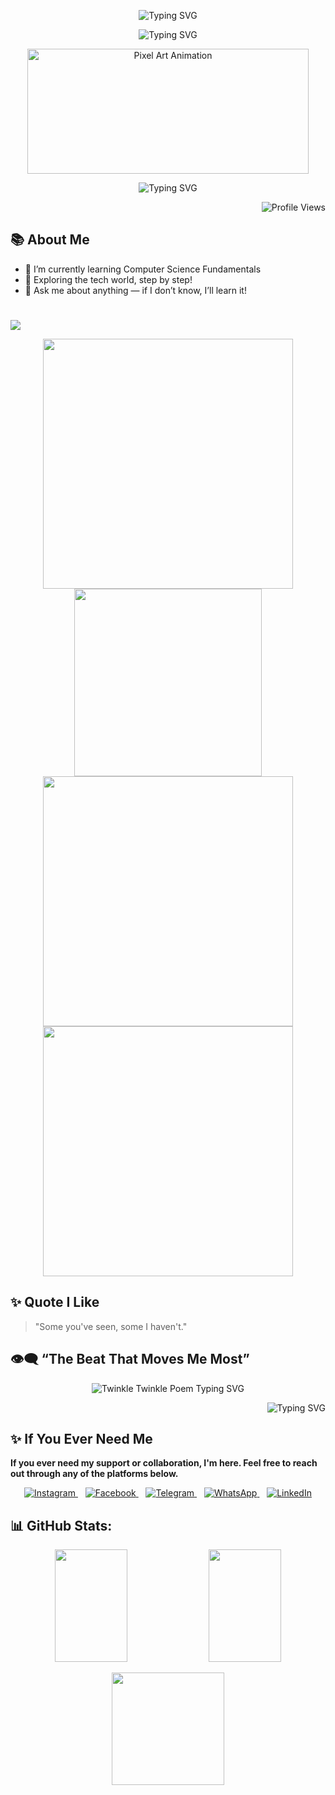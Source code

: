 <!-- 👋 Intro (from your original) -->
 <p align="center">
  <img src="https://readme-typing-svg.demolab.com?font=Fira+Code&size=36&duration=2000&pause=1500&color=FF0000&center=true&width=600&lines=Hi+I'm+J+M+FAHIM+HASAN" alt="Typing SVG" />
</p>

<!-- identity-->
<p align="middle">
  <img src="https://readme-typing-svg.demolab.com?font=Fira+Code&size=20&duration=2000&pause=5000&color=FF0000&center=true&width=600&lines=Computer+Science+and+Engineering+Student" alt="Typing SVG" />
</p>



<!-- gif image-->
<p align="center"> <img src="https://i.pinimg.com/originals/fb/c6/f3/fbc6f31bd3b84159470b973aca7e0f97.gif" 
                    width="450" height="200"
                    alt="Pixel Art Animation" /> </p> 

<!-- eng.intro-->
<p align="center">
  <img src="https://readme-typing-svg.demolab.com?font=Fira+Code&duration=3000&pause=1000&center=true&width=435&lines=Aspiring+Developer;Learning+Every+Day;Future+Coder+In+Progress" alt="Typing SVG" />
</p>

<!-- profile views-->
<p align="right">
  <img src="https://komarev.com/ghpvc/?username=jmfaheemhasan&label=Profile+Views&color=dc143c&style=for-the-badge" alt="Profile Views" />
</p>



## 📚 About Me

- 🔭 I’m currently learning Computer Science Fundamentals
- 🌱 Exploring the tech world, step by step!
- 💬 Ask me about anything — if I don’t know, I’ll learn it!



<!-- 📊 Stats (gradient look) -->

<!--STATS-START-->
# <p align="center">
  <img src="https://readme-typing-svg.herokuapp.com?center=true&lines=Tracking+my+progress+daily..." />
</p>


 <p align="center" style="margin:0;">
  <img src="https://github-readme-stats.vercel.app/api?username=jmfaheemhasan&show_icons=true&theme=dracula&hide_border=true&bg_color=90,232526,414345,ff9900&title_color=ffffff&text_color=ffffff&cache_seconds=3600" width="400" />
</p>

<div align="center">
  <img src="https://github-readme-stats.vercel.app/api/top-langs/?username=jmfaheemhasan&layout=compact&theme=dracula&hide_border=true&bg_color=90,232526,414345,ff9900&title_color=ffffff&text_color=ffffff&cache_seconds=3600" width="300" />
  <br/>
  <img src="https://github-readme-streak-stats.herokuapp.com?user=jmfaheemhasan&theme=dracula&hide_border=true&background=90,232526,414345,ff9900&fire=ff7f00&currStreakLabel=ffffff" width="400" />
</div>


 <p align="center" style="margin:0;">
  <img src="https://github-profile-trophy.vercel.app/?username=jmfaheemhasan&theme=dracula&no-frame=true&row=2&column=4" width="400" />
</p>


<!--STATS-END--> 


## ✨ Quote I Like
> "Some you've seen, some I haven't."



## 👁‍🗨 “The Beat That Moves Me Most”
<p align="center">
  <img src="https://readme-typing-svg.demolab.com?font=Fira+Code&fontSize=48&duration=5000&pause=1500&color=FF0000&center=true&width=600&lines=Twinkle,+twinkle,+little+star;How+I+wonder+what+you+are!;Up+above+the+world+so+high;Like+a+diamond+in+the+sky.;When+the+blazing+sun+is+gone;When+he+nothing+shines+upon;Then+you+show+your+little+light;Twinkle,+twinkle,+all+the+night." alt="Twinkle Twinkle Poem Typing SVG" />
</p>

<p align="right">
  <img src="https://readme-typing-svg.demolab.com?font=Fira+Code&size=28&duration=5000&pause=2000&color=FF2C2C&center=true&width=700&lines=The+Battle+Of+The+Soul;With+The+Devil" alt="Typing SVG" />
</p>



## ✨ If You Ever Need Me
**If you ever need my support or collaboration, I'm here. Feel free to reach out through any of the platforms below.**

<p align="center">
  <a href="https://www.instagram.com/fahimhassan311?igsh=MXgwdTlxNDFrcDNmbA==" target="_blank">
    <img src="https://img.icons8.com/fluency/48/instagram-new.png" alt="Instagram"/>  
  </a>
  &nbsp;&nbsp;
  <a href="https://www.facebook.com/share/15n5ZoV588/" target="_blank">
    <img src="https://img.icons8.com/fluency/48/facebook-new.png" alt="Facebook"/>
  </a>
  &nbsp;&nbsp;
  <a href="https://t.me/jmfaheemhasan" target="_blank">
    <img src="https://img.icons8.com/fluency/48/telegram-app.png" alt="Telegram"/>
  </a>
  &nbsp;&nbsp;
  <a href="https://wa.me/8801893380852" target="_blank">
    <img src="https://img.icons8.com/fluency/48/whatsapp.png" alt="WhatsApp"/>
  </a>
  &nbsp;&nbsp;
  <a href="https://www.linkedin.com/in/j-m-fahim-hasan" target="_blank">
    <img src="https://img.icons8.com/fluency/48/linkedin.png" alt="LinkedIn"/>
  </a>
</p>























## 📊 GitHub Stats:

<p align="center">
  <!-- Stats -->
  <img src="https://github-readme-stats.vercel.app/api?username=jmfaheemhasan&theme=dark&hide_border=false&include_all_commits=true&count_private=false" height="180px" width="48%"/>
  
  <!-- Top Languages -->
  <img src="https://github-readme-stats.vercel.app/api/top-langs/?username=jmfaheemhasan&theme=dark&hide_border=false&include_all_commits=true&count_private=false&layout=compact" height="180px" width="48%"/>
</p>

<p align="center">
  <!-- Streak -->
  <img src="https://nirzak-streak-stats.vercel.app/?user=jmfaheemhasan&theme=dark&hide_border=false" height="180px"/>
</p>










